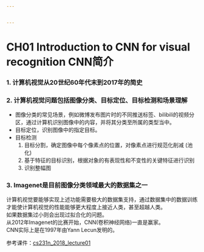 ```yaml
---


---
```


<h1 id="ch01-introduction-to-cnn-for-visual-recognition-cnn简介">CH01 Introduction to CNN for visual recognition CNN简介</h1>
<h3 id="计算机视觉从20世纪60年代末到2017年的简史">1. 计算机视觉从20世纪60年代末到2017年的简史</h3>
<h3 id="计算机视觉问题包括图像分类、目标定位、目标检测和场景理解">2. 计算机视觉问题包括图像分类、目标定位、目标检测和场景理解</h3>
<ul>
<li>图像分类的常见场景，例如微博发布图片时的不同推送标签、bilibili的视频分区，通过计算机识别图像中的内容，并将其分类至所属的类型当中。</li>
<li>目标定位，识别图像中的指定目标。</li>
<li>目标检测
<ol>
<li>目标分割，确定图像中每个像素点的位置，对像素点进行规范化削减 (池化)</li>
<li>基于特征的目标识别，根据对象的有表现性和不变性的关键特征进行识别</li>
<li>识别整幅图</li>
</ol>
</li>
</ul>
<h3 id="imagenet是目前图像分类领域最大的数据集之一">3. Imagenet是目前图像分类领域最大的数据集之一</h3>
<p>计算机视觉要能够实现上述功能需要极大的数据集支持，通过数据集中的数据训练才能使计算机视觉的性能能够更大程度上接近人类，甚至超越人类。<br>
如果数据集过小则会出现过拟合化的问题。<br>
从2012年Imagenet的比赛开始，CNN(卷积神经网络)一直是赢家。<br>
CNN实际上是在1997年由Yann Lecun发明的。</p>
<p>参考课件：<a href="http://cs231n.stanford.edu/slides/2018/cs231n_2018_lecture01.pdf">cs231n_2018_lecture01</a></p>

